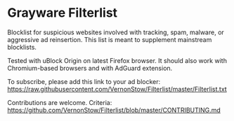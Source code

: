 # Grayware Filterlist
Blocklist for suspicious websites involved with tracking, spam, malware, or aggressive ad reinsertion. This list is meant to supplement mainstream blocklists.

Tested with uBlock Origin on latest Firefox browser. It should also work with Chromium-based browsers and with AdGuard extension.

To subscribe, please add this link to your ad blocker: https://raw.githubusercontent.com/VernonStow/Filterlist/master/Filterlist.txt

Contributions are welcome. Criteria: https://github.com/VernonStow/Filterlist/blob/master/CONTRIBUTING.md
